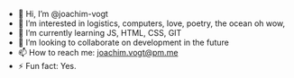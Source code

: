 - 👋 Hi, I’m @joachim-vogt
- 👀 I’m interested in logistics, computers, love, poetry, the ocean oh wow, 
- 🌱 I’m currently learning JS, HTML, CSS, GIT
- 💞️ I’m looking to collaborate on development in the future
- 📫 How to reach me: joachim.vogt@pm.me
- ⚡ Fun fact: Yes.

<!---
joachim-vogt/joachim-vogt is a ✨ special ✨ repository because its `README.md` (this file) appears on your GitHub profile.
You can click the Preview link to take a look at your changes.
--->
